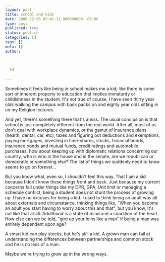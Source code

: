 ```yaml
---
layout: post
title: school and kids
date: 2006-12-06 09:41:11.000000000 -08:00
type: post
published: true
status: publish
categories: []
tags: []
meta: {}
author:
  
  
  
  Ed
  
---
```

<p>Sometimes it feels like being in school makes me a kid;  like there is some sort of inherent property to education that implies immaturity or childishness in the student.  It's not true of course, I have seen thirty year olds walking the campus with back packs on and eighty year olds sitting in on my Religion lectures.</p>
<p>And yet, there's something there that's amiss.  The usual conclusion is that school is just completely different from the real world.  After all, most of us don't deal with workplace dynamics, or the gamut of insurance plans (health, dental, car, etc), taxes and figuring out deductions and exemptions, paying mortgages, investing in time-shares, stocks, financial bonds, insurance bonds and mutual funds, credit ratings and automobile purchases, how about keeping up with diplomatic relations concerning our country, who is who in the house and in the senate, are we republican or democratic or something else? The list of things we suddenly need to know seems to go on forever...</p>
<p>But you know what, even so, I shouldn't feel this way. That I am a kid because I don't know these things front and back.  Just because my current concerns fall under things like my DPR, GPA, Unit limit or managing a schedule conflict, being a student does not stunt the process of growing up.  I have no excuses for being a kid.  I used to think being an adult was all about externals and circumstance, thinking things like, "When you become an adult you start having to worry about this and that", but you know, It's not like that at all.  Adulthood is a state of mind and a condition of the heart.  How else can we be told, "gird up your loins like a man" if being a man was entirely dependent upon age?</p>
<p>A smart kid can play stocks, but he's still a kid.  A grown man can fail at understanding the differences between partnerships and common stock and he is no less of a man.</p>
<p>Maybe we're trying to grow up in the wrong ways.</p>
